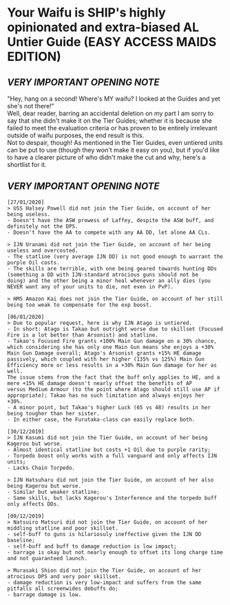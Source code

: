 # Your Waifu is SHIP's highly opinionated and extra-biased AL Untier Guide (EASY ACCESS MAIDS EDITION)

## _VERY IMPORTANT OPENING NOTE_ 
"Hey, hang on a second! Where's MY waifu? I looked at the Guides and yet she's not there!"  
Well, dear reader, barring an accidental deletion on my part I am sorry to say that she didn't make it on the Tier Guides; whether it is because she failed to meet the evaluation criteria or has proven to be entirely irrelevant outside of waifu purposes, the end result is this.  
Not to despair, though! As mentioned in the Tier Guides, even untiered units can be put to use (though they won't make it easy on you), but if you'd like to have a clearer picture of who didn't make the cut and why, here's a shortlist for it.
## _VERY IMPORTANT OPENING NOTE_ 

```
[27/01/2020]
> USS Halsey Powell did not join the Tier Guide, on account of her being useless.
- Doesn't have the ASW prowess of Laffey, despite the ASW buff, and definitely not the DPS.
- Doesn't have the AA to compete with any AA DD, let alone AA CLs.

> IJN Uranami did not join the Tier Guide, on account of her being useless and overcosted.
- The statline (very average IJN DD) is not good enough to warrant the purple Oil costs.
- The skills are terrible, with one being geared towards hunting DDs (something a DD with IJN-standard atrocious guns should not be
doing) and the other being a minor heal whenever an ally dies (you NEVER want any of your units to die, not even in PvP).

> HMS Amazon Kai does not join the Tier Guide, on account of her still being too weak to compensate for the exp boost.

[06/01/2020]
> Due to popular request, here is why IJN Atago is untiered.
- In short: Atago is Takao but outright worse due to skillset (Focused Fire is a lot better than Arsonist) and statline.
- Takao's Focused Fire grants +100% Main Gun damage on a 30% chance, which considering she has only one Main Gun means she enjoys a +30%
Main Gun Damage overall; Atago's Arsonist grants +15% HE damage passively, which coupled with her higher (135% vs 125%) Main Gun
Efficiency more or less results in a +30% Main Gun damage for her as well. 
The issue stems from the fact that the buff only applies to HE, and a mere +15% HE damage doesn't nearly offset the benefits of AP
versus Medium Armour (to the point where Atago should still use AP if appropriate); Takao has no such limitation and always enjoys her
+30%.
- A minor point, but Takao's higher Luck (65 vs 48) results in her being tougher than her sister.
- In either case, the Furutaka-class can easily replace both.

[30/12/2019]
> IJN Kasumi did not join the Tier Guide, on account of her being Kagerou but worse.
- Almost identical statline but costs +1 Oil due to purple rarity;
- Torpedo boost only works with a full vanguard and only affects IJN units;
- Lacks Chain Torpedo.

> IJN Hatsuharu did not join the Tier Guide, on account of her also being Kagerou but worse.
- Similar but weaker statline;
- Same skills, but lacks Kagerou's Interference and the torpedo buff only affects DDs.

[09/12/2019]
> Natsuiro Matsuri did not join the Tier Guide, on account of her middling statline and poor skillset.
- self-buff to guns is hilariosuly ineffective given the IJN DD baseline;
- self-buff and buff to damage reduction is low impact; 
- barrage is okay but not nearly enough to offset its long charge time and not guaranteed launch.

> Murasaki Shion did not join the Tier Guide, on account of her atrocious DPS and very poor skillset. 
- damage reduction is very low-impact and suffers from the same pitfalls all screenwides debuffs do;
- barrage damage is low.
```
